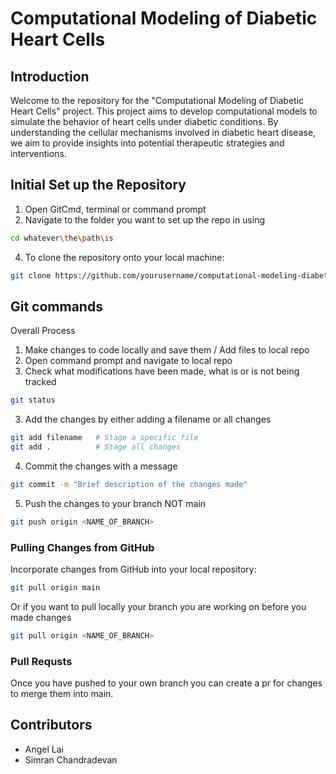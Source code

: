 # Computational Modeling of Diabetic Heart Cells

## Introduction

Welcome to the repository for the "Computational Modeling of Diabetic Heart Cells" project. This project aims to develop computational models to simulate the behavior of heart cells under diabetic conditions. By understanding the cellular mechanisms involved in diabetic heart disease, we aim to provide insights into potential therapeutic strategies and interventions.

## Initial Set up the Repository
1. Open GitCmd, terminal or command prompt
2. Navigate to the folder you want to set up the repo in using
```bash
cd whatever\the\path\is
```
4. To clone the repository onto your local machine:
```bash
git clone https://github.com/yourusername/computational-modeling-diabetic-heart-cells.git
```

## Git commands
Overall Process
1. Make changes to code locally and save them /  Add files to local repo
2. Open command prompt and navigate to local repo 
3. Check what modifications have been made, what is or is not being tracked
```bash
git status
```
3. Add the changes by either adding a filename or all changes
```bash
git add filename   # Stage a specific file
git add .          # Stage all changes
```
4. Commit the changes with a message
```bash
git commit -m "Brief description of the changes made"
```
5. Push the changes to your branch NOT main
```bash
git push origin <NAME_OF_BRANCH>
```

### Pulling Changes from GitHub
Incorporate changes from GitHub into your local repository:
```bash
git pull origin main
```
Or if you want to pull locally your branch you are working on before you made changes
```bash
git pull origin <NAME_OF_BRANCH>
```

### Pull Requsts
Once you have pushed to your own branch you can create a pr for changes to merge them into main. 


## Contributors
- Angel Lai
- Simran Chandradevan

